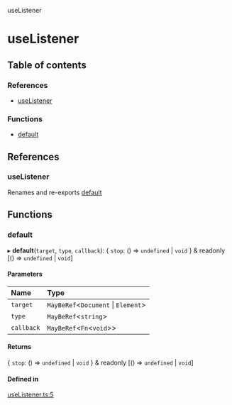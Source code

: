 useListener

# useListener

## Table of contents

### References

- [useListener](README.md#uselistener)

### Functions

- [default](README.md#default)

## References

### useListener

Renames and re-exports [default](README.md#default)

## Functions

### default

▸ **default**(`target`, `type`, `callback`): { `stop`: () => `undefined` \| `void`  } & readonly [() => `undefined` \| `void`]

#### Parameters

| Name | Type |
| :------ | :------ |
| `target` | `MayBeRef`<`Document` \| `Element`\> |
| `type` | `MayBeRef`<`string`\> |
| `callback` | `MayBeRef`<`Fn`<`void`\>\> |

#### Returns

{ `stop`: () => `undefined` \| `void`  } & readonly [() => `undefined` \| `void`]

#### Defined in

[useListener.ts:5](https://github.com/xizher/nhz-hooks/blob/1c01629/src/useListener/useListener.ts#L5)
